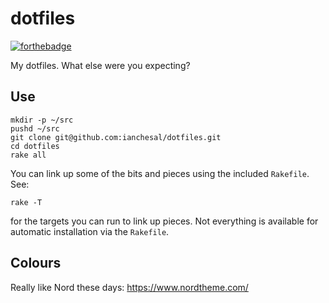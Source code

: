 # dotfiles

[![forthebadge](https://forthebadge.com/images/badges/0-percent-optimized.svg)](https://forthebadge.com)

My dotfiles. What else were you expecting?

## Use

    mkdir -p ~/src
    pushd ~/src
    git clone git@github.com:ianchesal/dotfiles.git
    cd dotfiles
    rake all

You can link up some of the bits and pieces using the included `Rakefile`. See:

    rake -T

for the targets you can run to link up pieces. Not everything is available for
automatic installation via the `Rakefile`.

## Colours

Really like Nord these days: https://www.nordtheme.com/
